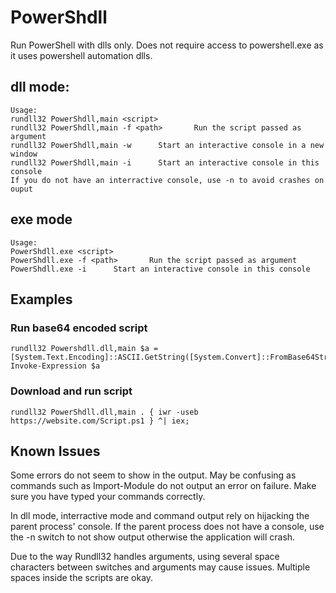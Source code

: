 # PowerShdll
Run PowerShell with dlls only.
Does not require access to powershell.exe as it uses powershell automation dlls.

## dll mode:

```
Usage:
rundll32 PowerShdll,main <script>
rundll32 PowerShdll,main -f <path>       Run the script passed as argument
rundll32 PowerShdll,main -w      Start an interactive console in a new window
rundll32 PowerShdll,main -i      Start an interactive console in this console
If you do not have an interractive console, use -n to avoid crashes on ouput
```

## exe mode

```
Usage:
PowerShdll.exe <script>
PowerShdll.exe -f <path>       Run the script passed as argument
PowerShdll.exe -i      Start an interactive console in this console
```
## Examples
### Run base64 encoded script
```
rundll32 Powershdll.dll,main $a = [System.Text.Encoding]::ASCII.GetString([System.Convert]::FromBase64String("BASE64")); Invoke-Expression $a
```
### Download and run script
```
rundll32 PowerShdll.dll,main . { iwr -useb https://website.com/Script.ps1 } ^| iex;
```
## Known Issues

Some errors do not seem to show in the output. May be confusing as commands such as Import-Module do not output an error on failure.
Make sure you have typed your commands correctly.

In dll mode, interractive mode and command output rely on hijacking the parent process' console. If the parent process does not have a console, use the -n switch to not show output otherwise the application will crash.

Due to the way Rundll32 handles arguments, using several space characters between switches and arguments may cause issues. Multiple spaces inside the scripts are okay.


